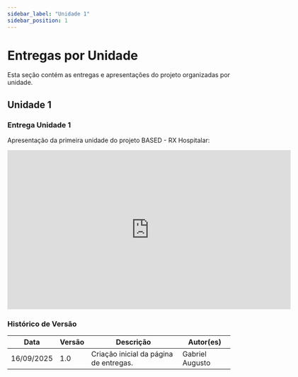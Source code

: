 ```yaml
---
sidebar_label: "Unidade 1"
sidebar_position: 1
---
```


# Entregas por Unidade

Esta seção contém as entregas e apresentações do projeto organizadas por unidade.

## Unidade 1

### Entrega Unidade 1

Apresentação da primeira unidade do projeto BASED - RX Hospitalar:

<iframe src="https://unbbr.sharepoint.com/sites/BASED/_layouts/15/embed.aspx?UniqueId=9721265d-9d91-45aa-af23-5a7b8b139080&embed=%7B%22ust%22%3Atrue%2C%22hv%22%3A%22CopyEmbedCode%22%7D&referrer=StreamWebApp&referrerScenario=EmbedDialog.Create" width="640" height="360" frameborder="0" scrolling="no" allowfullscreen title="Reunião em Geral-20250915_230704-Gravação de Reunião.mp4"></iframe>

### Histórico de Versão

| Data       | Versão | Descrição                              | Autor(es)      | 
| ---------- | ------ | -------------------------------------- | -------------- | 
| 16/09/2025 | 1.0    | Criação inicial da página de entregas. | Gabriel Augusto | 